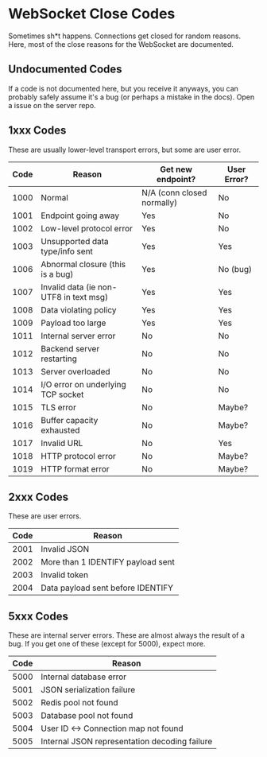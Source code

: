 # WebSocket Close Codes

Sometimes sh\*t happens. Connections get closed for random reasons. Here, most of the close reasons for the WebSocket are documented.

## Undocumented Codes

If a code is not documented here, but you receive it anyways, you can probably safely assume it's a bug (or perhaps a mistake in the docs).
Open a issue on the server repo.

## 1xxx Codes
These are usually lower-level transport errors, but some are user error.

| Code | Reason                                 | Get new endpoint?          | User Error? |
|------|----------------------------------------|----------------------------|-------------|
| 1000 | Normal                                 | N/A (conn closed normally) | No          |
| 1001 | Endpoint going away                    | Yes                        | No          |
| 1002 | Low-level protocol error               | Yes                        | No          |
| 1003 | Unsupported data type/info sent        | Yes                        | Yes         |
| 1006 | Abnormal closure (this is a bug)       | Yes                        | No (bug)    |
| 1007 | Invalid data (ie non-UTF8 in text msg) | Yes                        | Yes         |
| 1008 | Data violating policy                  | Yes                        | Yes         |
| 1009 | Payload too large                      | Yes                        | Yes         |
| 1011 | Internal server error                  | No                         | No          |
| 1012 | Backend server restarting              | No                         | No          |
| 1013 | Server overloaded                      | No                         | No          |
| 1014 | I/O error on underlying TCP socket     | No                         | No          |
| 1015 | TLS error                              | No                         | Maybe?      |
| 1016 | Buffer capacity exhausted              | No                         | Maybe?      |
| 1017 | Invalid URL                            | No                         | Yes         |
| 1018 | HTTP protocol error                    | No                         | Maybe?      |
| 1019 | HTTP format error                      | No                         | Maybe?      |

## 2xxx Codes
These are user errors.

| Code | Reason                            |
|------|-----------------------------------|
| 2001 | Invalid JSON                      |
| 2002 | More than 1 IDENTIFY payload sent |
| 2003 | Invalid token                     |
| 2004 | Data payload sent before IDENTIFY |

## 5xxx Codes
These are internal server errors. These are almost always the result of a bug. If you get one of these (except for 5000), expect more.

| Code | Reason                                        |
|------|-----------------------------------------------|
| 5000 | Internal database error                       |
| 5001 | JSON serialization failure                    |
| 5002 | Redis pool not found                          |
| 5003 | Database pool not found                       |
| 5004 | User ID <-> Connection map not found          |
| 5005 | Internal JSON representation decoding failure |

